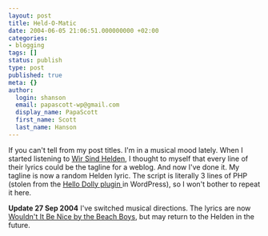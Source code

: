 ```yaml
---
layout: post
title: Held-O-Matic
date: 2004-06-05 21:06:51.000000000 +02:00
categories:
- blogging
tags: []
status: publish
type: post
published: true
meta: {}
author:
  login: shanson
  email: papascott-wp@gmail.com
  display_name: PapaScott
  first_name: Scott
  last_name: Hanson
---
```

<p>If you can't tell from my post titles. I'm in a musical mood lately. When I started listening to <a href="https://www.papascott.de/archives/2004/03/17/helden/" title="PapaScott: Helden">Wir Sind Helden</a>, I thought to myself that every line of their lyrics could be the tagline for a weblog. And now I've done it. My tagline is now a random Helden lyric. The script is literally 3 lines of PHP (stolen from the <a href="http://cvs.sourceforge.net/viewcvs.py/cafelog/wordpress/wp-content/plugins/hello.php?rev=1.3&view=auto">Hello Dolly plugin </a>in WordPress), so I won't bother to repeat it here.</p>
<p><strong>Update 27 Sep 2004</strong> I've switched musical directions. The lyrics are now <a href="https://www.papascott.de/archives/2004/09/26/wouldnt-it-be-nice/">Wouldn't It Be Nice by the Beach Boys</a>, but may return to the Helden in the future.</p>
